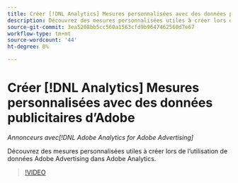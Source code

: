 ```yaml
---
title: Créer [!DNL Analytics] Mesures personnalisées avec des données publicitaires d’Adobe
description: Découvrez des mesures personnalisées utiles à créer lors de l’utilisation de données Adobe Advertising dans Adobe Analytics.
source-git-commit: 3ea5208bb5cc560a1563cfd9b9647462560d7e67
workflow-type: tm+mt
source-wordcount: '44'
ht-degree: 0%

---
```


# Créer [!DNL Analytics] Mesures personnalisées avec des données publicitaires d’Adobe

*Annonceurs avec[!DNL Adobe Analytics for Adobe Advertising]*

Découvrez des mesures personnalisées utiles à créer lors de l’utilisation de données Adobe Advertising dans Adobe Analytics.

>[!VIDEO](https://video.tv.adobe.com/v/33919)
